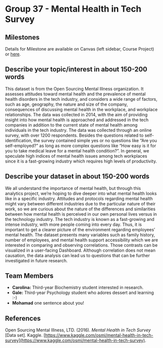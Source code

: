 # Group 37 - Mental Health in Tech Survey

## Milestones

Details for Milestone are available on Canvas (left sidebar, Course Project) or [here](https://firas.moosvi.com/courses/data301/project/milestone01.html).

## Describe your topic/interest in about 150-200 words

This dataset is from the Open Sourcing Mental Illness organization. It assesses attitudes toward mental health and the prevalence of mental health disorders in the tech industry, and considers a wide range of factors, such as age, geography, the nature and size of the company, consequences of discussing mental health in the workplace, and workplace relationships. The data was collected in 2014, with the aim of providing insight into how mental health is approached and addressed in the tech companies in addition to the current state of mental health among individuals in the tech industry. The data was collected through an online survey, with over 1200 respondents. Besides the questions related to self-identification, the survey contained simple yes or no questions like “Are you self-employed?” as long as more complex questions like “How easy is it for you to take medical leave for a mental health condition?”. In general, we speculate high indices of mental health issues among tech workplaces since it is a fast-growing industry which requires high levels of productivity.

## Describe your dataset in about 150-200 words

We all understand the importance of mental health, but through this analytics project, we’re hoping to dive deeper into what mental health looks like in a specific industry. Attitudes and protocols regarding mental health might vary between different industries due to the particular nature of their work, so we are curious about the nature of the differences and similarities between how mental health is perceived in our own personal lives versus in the technology industry. The tech industry is known as a fast-growing and intense industry, with more people coming into every day. Thus, it is important to get a clearer picture of the environment regarding employees’ mental health. The dataset presents many variables such as family history, number of employees, and mental health support accessibility which we are interested in comparing and observing correlations. Those contrasts can be visualized in a user-facing Dashboard. Although correlation does not mean causation, the data analysis can lead us to questions that can be further investigated in future research.

## Team Members

- **Carolina:** Third-year Biochemistry student interested in research.
- **Gale:** Third-year Psychology student who adores dessert and learning :-)
- **Mohamad** one sentence about you!

## References

Open Sourcing Mental Illness, LTD. (2016). *Mental Health in Tech Survey* [Data set]. Kaggle. [https://www.kaggle.com/osmi/mental-health-in-tech-survey](https://www.kaggle.com/osmi/mental-health-in-tech-survey).

